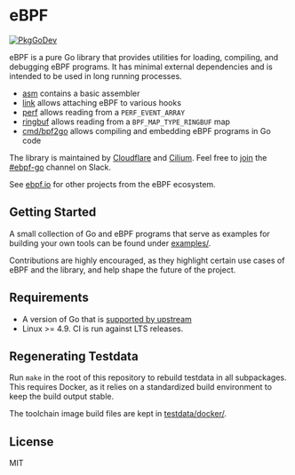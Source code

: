 # eBPF

[![PkgGoDev](https://pkg.go.dev/badge/github.com/cilium/ebpf)](https://pkg.go.dev/github.com/cilium/ebpf)

eBPF is a pure Go library that provides utilities for loading, compiling, and
debugging eBPF programs. It has minimal external dependencies and is intended to
be used in long running processes.

* [asm](https://pkg.go.dev/github.com/cilium/ebpf/asm) contains a basic
  assembler
* [link](https://pkg.go.dev/github.com/cilium/ebpf/link) allows attaching eBPF
  to various hooks
* [perf](https://pkg.go.dev/github.com/cilium/ebpf/perf) allows reading from a
  `PERF_EVENT_ARRAY`
* [ringbuf](https://pkg.go.dev/github.com/cilium/ebpf/ringbuf) allows reading from a
  `BPF_MAP_TYPE_RINGBUF` map
* [cmd/bpf2go](https://pkg.go.dev/github.com/cilium/ebpf/cmd/bpf2go) allows
  compiling and embedding eBPF programs in Go code

The library is maintained by [Cloudflare](https://www.cloudflare.com) and
[Cilium](https://www.cilium.io). Feel free to
[join](https://ebpf.io/slack) the
[#ebpf-go](https://cilium.slack.com/messages/ebpf-go) channel on Slack.

See [ebpf.io](https://ebpf.io) for other projects from the eBPF ecosystem.

## Getting Started

A small collection of Go and eBPF programs that serve as examples for building
your own tools can be found under [examples/](examples/).

Contributions are highly encouraged, as they highlight certain use cases of
eBPF and the library, and help shape the future of the project.

## Requirements

* A version of Go that is [supported by
  upstream](https://golang.org/doc/devel/release.html#policy)
* Linux >= 4.9. CI is run against LTS releases.

## Regenerating Testdata

Run `make` in the root of this repository to rebuild testdata in all
subpackages. This requires Docker, as it relies on a standardized build
environment to keep the build output stable.

The toolchain image build files are kept in [testdata/docker/](testdata/docker/).

## License

MIT
